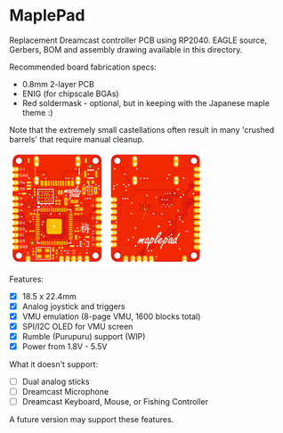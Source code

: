 # MaplePad 

Replacement Dreamcast controller PCB using RP2040. EAGLE source, Gerbers, BOM and assembly drawing available in this directory.

Recommended board fabrication specs: 
- 0.8mm 2-layer PCB
- ENIG (for chipscale BGAs)
- Red soldermask - optional, but in keeping with the Japanese maple theme :) 

Note that the extremely small castellations often result in many 'crushed barrels' that require manual cleanup.

<img src="maplepad_pro.png" width="350">

Features:
- [x] 18.5 x 22.4mm
- [x] Analog joystick and triggers
- [x] VMU emulation (8-page VMU, 1600 blocks total)
- [x] SPI/I2C OLED for VMU screen
- [x] Rumble (Purupuru) support (WIP)
- [x] Power from 1.8V - 5.5V

What it doesn't support:
- [ ] Dual analog sticks
- [ ] Dreamcast Microphone
- [ ] Dreamcast Keyboard, Mouse, or Fishing Controller

A future version may support these features.

